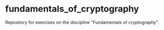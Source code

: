 # fundamentals_of_cryptography
Repository for exercises on the discipline "Fundamentals of cryptography".
